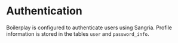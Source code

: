 # Authentication

Boilerplay is configured to authenticate users using Sangria. Profile information is stored in the tables `user` and `password_info`.
